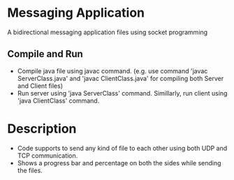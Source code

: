 # Messaging Application

A bidirectional messaging application files using socket programming

## Compile and Run

- Compile java file using javac command. (e.g. use command 'javac ServerClass.java' and 'javac ClientClass.java' for compiling both Server and Client files)
- Run server using 'java ServerClass' command. Simillarly, run client using 'java ClientClass' command.

# Description

- Code supports to send any kind of file to each other using both UDP and TCP communication.
- Shows a progress bar and percentage on both the sides while sending the files.
